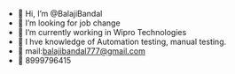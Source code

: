 - 👋 Hi, I’m @BalajiBandal
- 👀 I’m looking for job change 
- 🌱 I’m currently working in Wipro Technologies 
- 💞️ I hve knowledge of Automation testing, manual testing.
- 📩 mail:balajibandal777@gmail.com 
- 📲 8999796415

<!---
BalajiBandal/BalajiBandal is a ✨ special ✨ repository because its `README.md` (this file) appears on your GitHub profile.
